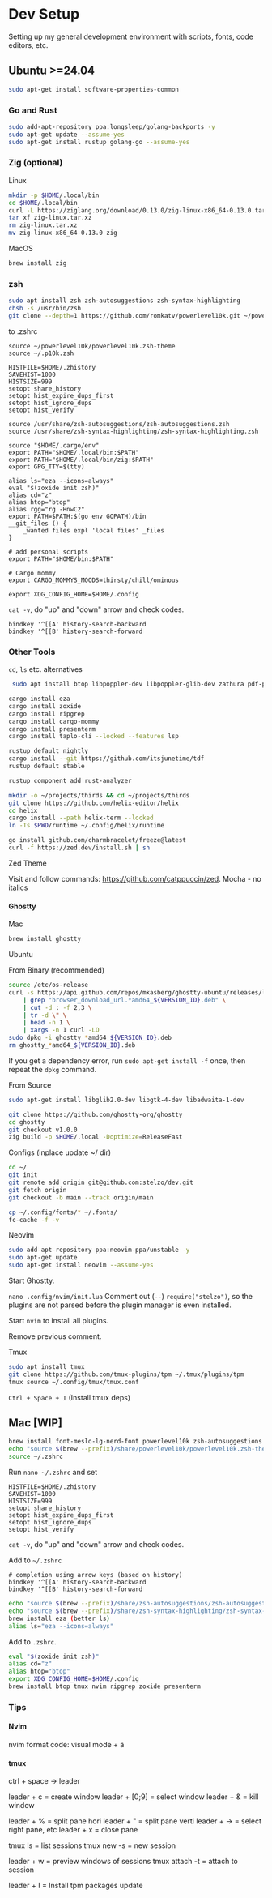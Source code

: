 # Dev Setup

Setting up my general development environment with scripts, fonts, code editors, etc.

## Ubuntu >=24.04

```sh
sudo apt-get install software-properties-common
```

### Go and Rust
```sh
sudo add-apt-repository ppa:longsleep/golang-backports -y
sudo apt-get update --assume-yes
sudo apt-get install rustup golang-go --assume-yes
```

### Zig (optional)

Linux
```sh
mkdir -p $HOME/.local/bin
cd $HOME/.local/bin
curl -L https://ziglang.org/download/0.13.0/zig-linux-x86_64-0.13.0.tar.xz -o zig-linux.tar.xz
tar xf zig-linux.tar.xz
rm zig-linux.tar.xz
mv zig-linux-x86_64-0.13.0 zig
```

MacOS
```sh
brew install zig
```

### zsh
```sh
sudo apt install zsh zsh-autosuggestions zsh-syntax-highlighting
chsh -s /usr/bin/zsh
git clone --depth=1 https://github.com/romkatv/powerlevel10k.git ~/powerlevel10k
```

to .zshrc
```
source ~/powerlevel10k/powerlevel10k.zsh-theme
source ~/.p10k.zsh

HISTFILE=$HOME/.zhistory
SAVEHIST=1000
HISTSIZE=999
setopt share_history
setopt hist_expire_dups_first
setopt hist_ignore_dups
setopt hist_verify

source /usr/share/zsh-autosuggestions/zsh-autosuggestions.zsh
source /usr/share/zsh-syntax-highlighting/zsh-syntax-highlighting.zsh

source "$HOME/.cargo/env"
export PATH="$HOME/.local/bin:$PATH"
export PATH="$HOME/.local/bin/zig:$PATH"
export GPG_TTY=$(tty)

alias ls="eza --icons=always"
eval "$(zoxide init zsh)"
alias cd="z"
alias htop="btop"
alias rgg="rg -HnwC2"
export PATH=$PATH:$(go env GOPATH)/bin
__git_files () { 
    _wanted files expl 'local files' _files     
}

# add personal scripts
export PATH="$HOME/bin:$PATH"

# Cargo mommy
export CARGO_MOMMYS_MOODS=thirsty/chill/ominous

export XDG_CONFIG_HOME=$HOME/.config
```

`cat -v`, do "up" and "down" arrow and check codes.
```
bindkey '^[[A' history-search-backward
bindkey '^[[B' history-search-forward
```

### Other Tools

`cd`, `ls` etc. alternatives
```sh
 sudo apt install btop libpoppler-dev libpoppler-glib-dev zathura pdf-presenter-console

cargo install eza
cargo install zoxide
cargo install ripgrep
cargo install cargo-mommy
cargo install presenterm
cargo install taplo-cli --locked --features lsp

rustup default nightly
cargo install --git https://github.com/itsjunetime/tdf
rustup default stable

rustup component add rust-analyzer

mkdir -o ~/projects/thirds && cd ~/projects/thirds
git clone https://github.com/helix-editor/helix
cd helix
cargo install --path helix-term --locked
ln -Ts $PWD/runtime ~/.config/helix/runtime

go install github.com/charmbracelet/freeze@latest
curl -f https://zed.dev/install.sh | sh
```

Zed Theme

Visit and follow commands: https://github.com/catppuccin/zed. Mocha - no italics

#### Ghostty

Mac
```sh
brew install ghostty
```

Ubuntu

From Binary (recommended)
```sh
source /etc/os-release
curl -s https://api.github.com/repos/mkasberg/ghostty-ubuntu/releases/latest \
	| grep "browser_download_url.*amd64_${VERSION_ID}.deb" \
	| cut -d : -f 2,3 \
	| tr -d \" \
	| head -n 1 \
	| xargs -n 1 curl -LO
sudo dpkg -i ghostty_*amd64_${VERSION_ID}.deb
rm ghostty_*amd64_${VERSION_ID}.deb
```

If you get a dependency error, run `sudo apt-get install -f` once, then repeat the `dpkg` command.

From Source
```sh
sudo apt-get install libglib2.0-dev libgtk-4-dev libadwaita-1-dev

git clone https://github.com/ghostty-org/ghostty
cd ghostty
git checkout v1.0.0
zig build -p $HOME/.local -Doptimize=ReleaseFast
```

Configs (inplace update ~/ dir)
```sh
cd ~/
git init
git remote add origin git@github.com:stelzo/dev.git
git fetch origin
git checkout -b main --track origin/main

cp ~/.config/fonts/* ~/.fonts/
fc-cache -f -v
```

Neovim
```sh
sudo add-apt-repository ppa:neovim-ppa/unstable -y
sudo apt-get update
sudo apt-get install neovim --assume-yes
```

Start Ghostty.

`nano .config/nvim/init.lua` Comment out (`--`) `require("stelzo")`, so the plugins are not parsed before the plugin manager is even installed.

Start `nvim` to install all plugins.

Remove previous comment.

Tmux 
```sh
sudo apt install tmux
git clone https://github.com/tmux-plugins/tpm ~/.tmux/plugins/tpm
tmux source ~/.config/tmux/tmux.conf
```
`Ctrl + Space + I` (Install tmux deps)

## Mac [WIP]

```sh
brew install font-meslo-lg-nerd-font powerlevel10k zsh-autosuggestions zsh-syntax-highlighting nvim
echo "source $(brew --prefix)/share/powerlevel10k/powerlevel10k.zsh-theme" >> ~/.zshrc
source ~/.zshrc

```

Run `nano ~/.zshrc` and set
```
HISTFILE=$HOME/.zhistory
SAVEHIST=1000
HISTSIZE=999
setopt share_history
setopt hist_expire_dups_first
setopt hist_ignore_dups
setopt hist_verify
```

`cat -v`, do "up" and "down" arrow and check codes.

Add to `~/.zshrc`
```
# completion using arrow keys (based on history)
bindkey '^[[A' history-search-backward
bindkey '^[[B' history-search-forward
```

```sh
echo "source $(brew --prefix)/share/zsh-autosuggestions/zsh-autosuggestions.zsh" >> ~/.zshrc
echo "source $(brew --prefix)/share/zsh-syntax-highlighting/zsh-syntax-highlighting.zsh" >> ~/.zshrc
brew install eza (better ls)
alias ls="eza --icons=always"
```

Add to `.zshrc`.
```sh
eval "$(zoxide init zsh)"
alias cd="z"
alias htop="btop"
export XDG_CONFIG_HOME=$HOME/.config
brew install btop tmux nvim ripgrep zoxide presenterm
```

### Tips

#### Nvim
nvim format code: visual mode + ä


#### tmux
ctrl + space -> leader

leader + c = create window
leader + [0;9] = select window
leader + & = kill window

leader + % = split pane hori
leader + " = split pane verti
leader + -> = select right pane, etc
leader + x = close pane

tmux ls = list sessions
tmux new -s <name> = new session

leader + w = preview windows of sessions
tmux attach -t <name> = attach to session

leader + I = Install tpm packages update
